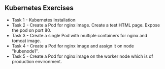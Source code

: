 ## Kubernetes Exercises
- Task 1 - Kubernetes Installation
- Task 2 - Create a Pod for nginx image. Create a test HTML page. Expose the pod on port 80.
- Task 3 - Create a single Pod with multiple containers for nginx and tomcat image. 
- Task 4 - Create a Pod for nginx image and assign it on node "kubenode1".
- Task 5 - Create a Pod for nginx image on the worker node which is of production environment.